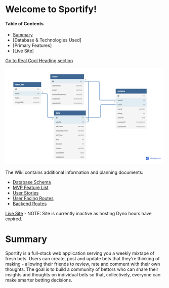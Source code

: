 # Welcome to Sportify!

#### Table of Contents

* [Summary](#summary)
* [Database & Technologies Used]
* [Primary Features]
* [Live Site]

[Go to Real Cool Heading section](#real-cool-heading)


![Schema](https://github.com/MattMores/Sportify/blob/main/dbSchema.png)

The Wiki contains additional information and planning documents:

* [Database Schema](https://github.com/MattMores/Sportify/wiki/database-schema)
* [MVP Feature List](https://github.com/MattMores/Sportify/wiki/mvp-feature-list)
* [User Stories](https://github.com/MattMores/Sportify/wiki/user-stories)
* [User Facing Routes](https://github.com/MattMores/Sportify/wiki/user-facing-routes)
* [Backend Routes](https://github.com/MattMores/Sportify/wiki/backend-routes)

[Live Site](https://sportify-capstone.herokuapp.com/) - NOTE: Site is currently inactive as hosting Dyno hours have expired.

# Summary
Sportify is a full-stack web application serving you a weekly mixtape of fresh bets. Users can create, post and update bets that they're thinking of making - allowing their friends to review, rate and comment with their own thoughts. The goal is to build a community of bettors who can share their insights and thoughts on individual bets so that, collectively, everyone can make smarter betting decisions.
